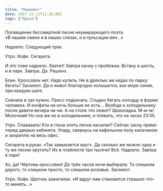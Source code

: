 ```yaml
---
title: "Перемен!"
date: 2017-12-11T11:28:00Z
tags: ["Проза"]
---
```


Посвящение бессмертной песне неумираующего поэта.  
«В нашем смехе и в наших слезах, и в пульсации вен…»

Надоело. Следующий трек.



Утро. Кофе. Сигарета.

И это тоже надоело. Хватит! Завтра начну с пробежки. Встану в шесть, и в парк. Завтра. Да. Решено.

Блин. Кроссовок нет. Надо купить. Не в дряхлых же кедах по парку бегать? Засмеют. Да и живот благородно колышется, аки море синее, при каждом шаге.

Сначала в зал нужно. Пресс подкачать. Стыдно бегать холодцу в форме человека. И конфеты на ночь больше не есть… Вообще к холодильнику после девяти вечера ни-ни. А на столе что лежит? Шоколадка. М-м-м! Молочная! Но она же не в холодильнике, и плевать, что на часах 23:55.

Утро. Спааааать! Кто в глаза опять песка насыпал? Сейчас засну прямо перед дверью кабинета. Упаду, свернусь на кафельном полу калачиком и захраплю на весь офис.

Сигарета в руках. «Так замыкается круг». Да сколько же можно одну и ту же песню крутить? Их в плейлисте три тысячи! Всё. Надоело. Завтра в парк!

Ах, да! Чёртовы кроссовки! До трёх часов ночи выбирала. То слишком дорого, то слишком просто, то слишком розовые. Засмеют.

Утро. Кофе. Щелчок зажигалки. «И вдруг нам становится страшно что-то менять…»  
